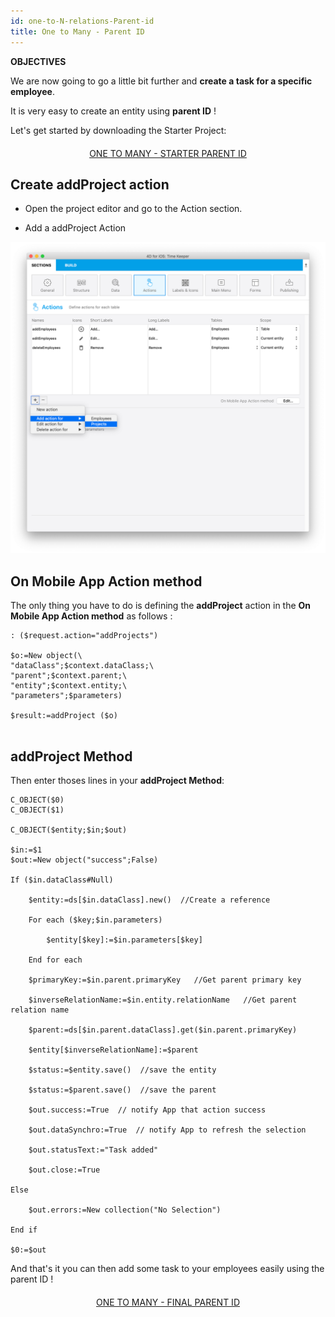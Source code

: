 ```yaml
---
id: one-to-N-relations-Parent-id
title: One to Many - Parent ID
---
```


<div markdown="1" class = "objectives">

**OBJECTIVES**

We are now going to go a little bit further and **create a task for a specific employee**.

</div>

It is very easy to create an entity using **parent ID** !

Let's get started by downloading the Starter Project:

<div markdown="1" style="text-align: center; margin-top: 20px; margin-bottom: 20px">
<a class="button"
href="../assets/en/relations/ParentIDStarterProject.zip">ONE TO MANY - STARTER PARENT ID</a>
</div>

## Create addProject action

* Open the project editor and go to the Action section.

* Add a addProject Action

![create addProject Method](assets/en/relations/create-addProject-Method-4D-for-iOS-relation-parent-ID.png)


## On Mobile App Action method

The only thing you have to do is defining the **addProject** action in the **On Mobile App Action method** as follows :

```
: ($request.action="addProjects")
		
$o:=New object(\
"dataClass";$context.dataClass;\
"parent";$context.parent;\
"entity";$context.entity;\
"parameters";$parameters)

$result:=addProject ($o)


```

## addProject Method


Then enter thoses lines in your **addProject Method**:

```
C_OBJECT($0)
C_OBJECT($1)

C_OBJECT($entity;$in;$out)

$in:=$1
$out:=New object("success";False)

If ($in.dataClass#Null)
	
	$entity:=ds[$in.dataClass].new()  //Create a reference
	
	For each ($key;$in.parameters)
		
		$entity[$key]:=$in.parameters[$key]
		
	End for each 
	
	$primaryKey:=$in.parent.primaryKey   //Get parent primary key
	
	$inverseRelationName:=$in.entity.relationName   //Get parent relation name
	
	$parent:=ds[$in.parent.dataClass].get($in.parent.primaryKey)
	
	$entity[$inverseRelationName]:=$parent
	
	$status:=$entity.save()  //save the entity
	
	$status:=$parent.save()  //save the parent
	
	$out.success:=True  // notify App that action success
	
	$out.dataSynchro:=True  // notify App to refresh the selection
	
	$out.statusText:="Task added"
	
	$out.close:=True
	
Else 
	
	$out.errors:=New collection("No Selection")
	
End if 

$0:=$out

```

And that's it you can then add some task to your employees easily using the parent ID !

<div markdown="1" style="text-align: center; margin-top: 20px; margin-bottom: 20px">
<a class="button"
href="../assets/en/relations/ParentIDFinalProject.zip">ONE TO MANY - FINAL PARENT ID</a>
</div>